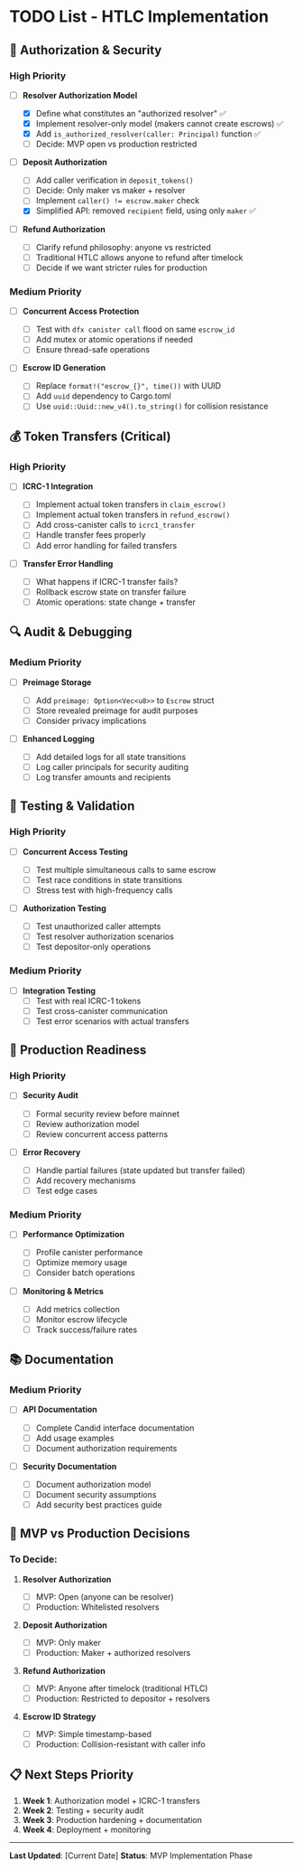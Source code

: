 # TODO List - HTLC Implementation

## 🔐 Authorization & Security

### **High Priority**

- [ ] **Resolver Authorization Model**

  - [x] Define what constitutes an "authorized resolver" ✅
  - [x] Implement resolver-only model (makers cannot create escrows) ✅
  - [x] Add `is_authorized_resolver(caller: Principal)` function ✅
  - [ ] Decide: MVP open vs production restricted

- [ ] **Deposit Authorization**

  - [ ] Add caller verification in `deposit_tokens()`
  - [ ] Decide: Only maker vs maker + resolver
  - [ ] Implement `caller() != escrow.maker` check
  - [x] Simplified API: removed `recipient` field, using only `maker` ✅

- [ ] **Refund Authorization**
  - [ ] Clarify refund philosophy: anyone vs restricted
  - [ ] Traditional HTLC allows anyone to refund after timelock
  - [ ] Decide if we want stricter rules for production

### **Medium Priority**

- [ ] **Concurrent Access Protection**

  - [ ] Test with `dfx canister call` flood on same `escrow_id`
  - [ ] Add mutex or atomic operations if needed
  - [ ] Ensure thread-safe operations

- [ ] **Escrow ID Generation**
  - [ ] Replace `format!("escrow_{}", time())` with UUID
  - [ ] Add `uuid` dependency to Cargo.toml
  - [ ] Use `uuid::Uuid::new_v4().to_string()` for collision resistance

## 💰 Token Transfers (Critical)

### **High Priority**

- [ ] **ICRC-1 Integration**

  - [ ] Implement actual token transfers in `claim_escrow()`
  - [ ] Implement actual token transfers in `refund_escrow()`
  - [ ] Add cross-canister calls to `icrc1_transfer`
  - [ ] Handle transfer fees properly
  - [ ] Add error handling for failed transfers

- [ ] **Transfer Error Handling**
  - [ ] What happens if ICRC-1 transfer fails?
  - [ ] Rollback escrow state on transfer failure
  - [ ] Atomic operations: state change + transfer

## 🔍 Audit & Debugging

### **Medium Priority**

- [ ] **Preimage Storage**

  - [ ] Add `preimage: Option<Vec<u8>>` to `Escrow` struct
  - [ ] Store revealed preimage for audit purposes
  - [ ] Consider privacy implications

- [ ] **Enhanced Logging**
  - [ ] Add detailed logs for all state transitions
  - [ ] Log caller principals for security auditing
  - [ ] Log transfer amounts and recipients

## 🧪 Testing & Validation

### **High Priority**

- [ ] **Concurrent Access Testing**

  - [ ] Test multiple simultaneous calls to same escrow
  - [ ] Test race conditions in state transitions
  - [ ] Stress test with high-frequency calls

- [ ] **Authorization Testing**
  - [ ] Test unauthorized caller attempts
  - [ ] Test resolver authorization scenarios
  - [ ] Test depositor-only operations

### **Medium Priority**

- [ ] **Integration Testing**
  - [ ] Test with real ICRC-1 tokens
  - [ ] Test cross-canister communication
  - [ ] Test error scenarios with actual transfers

## 🚀 Production Readiness

### **High Priority**

- [ ] **Security Audit**

  - [ ] Formal security review before mainnet
  - [ ] Review authorization model
  - [ ] Review concurrent access patterns

- [ ] **Error Recovery**
  - [ ] Handle partial failures (state updated but transfer failed)
  - [ ] Add recovery mechanisms
  - [ ] Test edge cases

### **Medium Priority**

- [ ] **Performance Optimization**

  - [ ] Profile canister performance
  - [ ] Optimize memory usage
  - [ ] Consider batch operations

- [ ] **Monitoring & Metrics**
  - [ ] Add metrics collection
  - [ ] Monitor escrow lifecycle
  - [ ] Track success/failure rates

## 📚 Documentation

### **Medium Priority**

- [ ] **API Documentation**

  - [ ] Complete Candid interface documentation
  - [ ] Add usage examples
  - [ ] Document authorization requirements

- [ ] **Security Documentation**
  - [ ] Document authorization model
  - [ ] Document security assumptions
  - [ ] Add security best practices guide

## 🎯 MVP vs Production Decisions

### **To Decide:**

1. **Resolver Authorization**

   - [ ] MVP: Open (anyone can be resolver)
   - [ ] Production: Whitelisted resolvers

2. **Deposit Authorization**

   - [ ] MVP: Only maker
   - [ ] Production: Maker + authorized resolvers

3. **Refund Authorization**

   - [ ] MVP: Anyone after timelock (traditional HTLC)
   - [ ] Production: Restricted to depositor + resolvers

4. **Escrow ID Strategy**
   - [ ] MVP: Simple timestamp-based
   - [ ] Production: Collision-resistant with caller info

## 📋 Next Steps Priority

1. **Week 1**: Authorization model + ICRC-1 transfers
2. **Week 2**: Testing + security audit
3. **Week 3**: Production hardening + documentation
4. **Week 4**: Deployment + monitoring

---

**Last Updated**: [Current Date]
**Status**: MVP Implementation Phase
